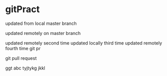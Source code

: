 
# gitPract


updated from local master branch

updated remotely on master branch

updated remotely second time
updated locally third time
updated remotely fourth time
git pr

git pull request



ggt
abc tyjtykg
jkkl

